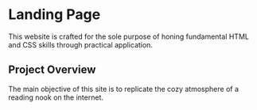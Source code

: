 # Landing Page

This website is crafted for the sole purpose of honing fundamental HTML and CSS skills through practical application.

## Project Overview

The main objective of this site is to replicate the cozy atmosphere of a reading nook on the internet.